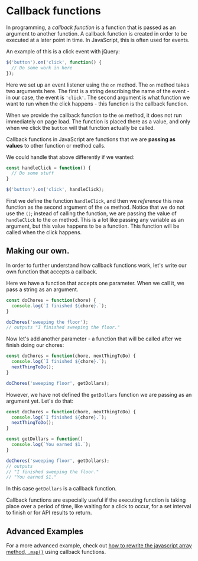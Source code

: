 # Callback functions

In programming, a _callback function_ is a function that is passed as an argument to another function. A callback function is created in order to be executed at a later point in time. In JavaScript, this is often used for events.

An example of this is a click event with jQuery:

```js
$('button').on('click', function() {
  // Do some work in here
});
```

Here we set up an event listener using the `on` method. The `on` method takes two arguments here. The first is a string describing the name of the event - in our case, the event is `'click'`. The second argument is what function we want to run when the click happens - this function is the callback function. 

When we provide the callback function to the `on` method, it does not run immediately on page load. The function is placed there as a value, and only when we click the `button` will that function actually be called.

Callback functions in JavaScript are functions that we are **passing as values** to other function or method calls.

We could handle that above differently if we wanted:

```js
const handleClick = function() {
  // Do some stuff
}

$('button').on('click', handleClick);
```

First we define the function `handleClick`, and then we _reference_ this new function as the second argument of the `on` method. Notice that we do not use the `()`; instead of calling the function, we are passing the value of `handleClick` to the `on` method. This is a lot like passing any variable as an argument, but this value happens to be a function. This function will be called when the click happens. 


## Making our own.

In order to further understand how callback functions work, let's write our own function that accepts a callback. 

Here we have a function that accepts one parameter. When we call it, we pass a string as an argument. 

```js
const doChores = function(chore) {
  console.log(`I finished ${chore}.`);
}

doChores('sweeping the floor');
// outputs "I finished sweeping the floor."

```

Now let's add another parameter - a function that will be called after we finish doing our chores: 

```js
const doChores = function(chore, nextThingToDo) {
  console.log(`I finished ${chore}.`);
  nextThingToDo();
}

doChores('sweeping floor', getDollars);
```

However, we have not defined the `getDollars` function we are passing as an argument yet. Let's do that:

```js
const doChores = function(chore, nextThingToDo) {
  console.log(`I finished ${chore}.`);
  nextThingToDo();
}

const getDollars = function() 
  console.log(`You earned $1.`);
}

doChores('sweeping floor', getDollars);
// outputs 
// "I finished sweeping the floor."
// "You earned $1."
```

In this case `getDollars` is a callback function.

Callback functions are especially useful if the executing function is taking place over a period of time, like waiting for a click to occur, for a set interval to finish or for API results to return.


## Advanced Examples

For a more advanced example, check out [how to rewrite the javascript array method, `.map()`](https://github.com/HackerYou/bootcamp-notes/blob/master/applied-javascript/rewriting-map-with-callbacks.md) using callback functions.

